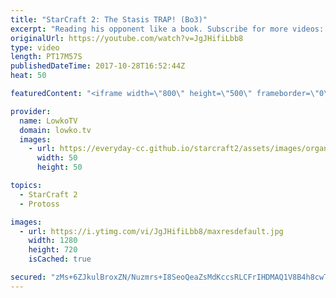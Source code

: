 ```yaml
---
title: "StarCraft 2: The Stasis TRAP! (Bo3)"
excerpt: "Reading his opponent like a book. Subscribe for more videos: http://lowko.tv/youtube Terran Mech Aggression: https://goo.gl/9Hm42o  An incredible well played series of Protoss versus Terran. Stats reads INnoVation like he's just another Terran player and sets up an incredible Stasis Trap in game 1."
originalUrl: https://youtube.com/watch?v=JgJHifiLbb8
type: video
length: PT17M57S
publishedDateTime: 2017-10-28T16:52:44Z
heat: 50

featuredContent: "<iframe width=\"800\" height=\"500\" frameborder=\"0\" src=\"https://www.youtube.com/embed/JgJHifiLbb8\" allow=\"accelerometer; autoplay; encrypted-media; gyroscope; picture-in-picture\" allowfullscreen></iframe>"

provider:
  name: LowkoTV
  domain: lowko.tv
  images:
    - url: https://everyday-cc.github.io/starcraft2/assets/images/organizations/lowko.tv-50x50.jpg
      width: 50
      height: 50

topics:
  - StarCraft 2
  - Protoss

images:
  - url: https://i.ytimg.com/vi/JgJHifiLbb8/maxresdefault.jpg
    width: 1280
    height: 720
    isCached: true

secured: "zMs+6ZJkulBroxZN/Nuzmrs+I8SeoQeaZsMdKccsRLCFrIHDMAQ1V8B4h8cwTONSeJ0FQho8GTu7W3amLy2oMDrFM/N8z+NGKYpnrCtfeZKJHZt7TghgeyvINfjCs1kdERJz65HmquvIxm3a91l15A99jU/W3wVEUJGG4HBYEiJkdU7fJznt6ZJHKqgyAckjobo7zrQu78F33Imb6xSF92cDNVfP4vuUiTRqTZ8sHIvUv8lWSKZAIVxHN+hIKpLLAFpj7IaMDUhLRmw8jhjQjptrodXC2paBxIiYBxXzuTFNgPmQxqqWVBexasERKcUkhcUFh1DrjV5OG2p/yvc2h92nD3paeqqY9WwPnpVERC0xZ6NvaSsUzRyRp6FMsyK+jhALweYdK7NOe/6lzWg2KVQUMIj1g5pY86NbfIXMoRw=;oczWpmiFlhCTwJ3W3/CIqw=="
---
```


